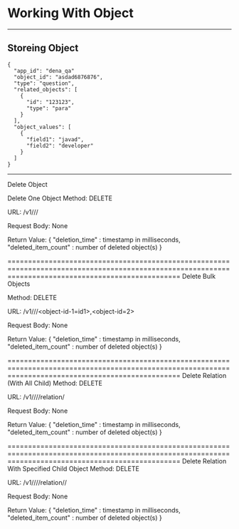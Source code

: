 # Working With Object #

----------

## Storeing Object ##



    {
      "app_id": "dena_qa"
      "object_id": "asdad6876876",
      "type": "question",
      "related_objects": [
        {
          "id": "123123",
          "type": "para"
        }
      ],
      "object_values": [
        {
          "field1": "javad",
          "field2": "developer"
        }
      ]
    }
    

----------

Delete Object

Delete One Object
Method:
  DELETE

URL:
  /v1/<application-id>/<type-name>/<object-id>

Request Body:
  None

  Return Value:
  {
   "deletion_time" : timestamp in milliseconds,
   "deleted_item_count" : number of deleted object(s)
  }

======================================================================================================================================================
Delete Bulk Objects

Method:
  DELETE

URL:
  /v1/<application-id>/<type-name>/<object-id-1=id1>,<object-id=2>

Request Body:
  None

  Return Value:
  {
   "deletion_time" : timestamp in milliseconds,
   "deleted_item_count" : number of deleted object(s)
  }

======================================================================================================================================================
Delete Relation (With All Child)
Method:
  DELETE

URL:
  /v1/<application-id>/<type-name-1>/<object-id-1>/relation/<type-name-2>

Request Body:
  None

  Return Value:
  {
   "deletion_time" : timestamp in milliseconds,
   "deleted_item_count" : number of deleted object(s)
  }

======================================================================================================================================================
Delete Relation With Specified Child Object
Method:
  DELETE

URL:
  /v1/<application-id>/<type-name-1>/<object-id-1>/relation/<type-name-2>/<object-id-2>

Request Body:
  None

  Return Value:
  {
   "deletion_time" : timestamp in milliseconds,
   "deleted_item_count" : number of deleted object(s)
  }
